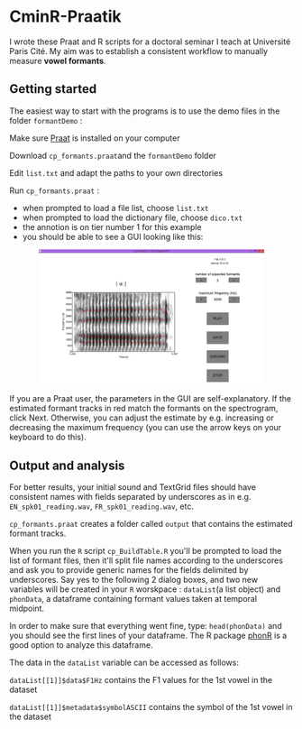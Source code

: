 # CminR-Praatik
I wrote these Praat and R scripts for a doctoral seminar I teach at Université Paris Cité. My aim was to establish a consistent workflow to manually measure **vowel formants**.
## Getting started
The easiest way to start with the programs is to use the demo files in the folder `formantDemo` :

Make sure [Praat](http://www.fon.hum.uva.nl/praat/) is installed on your computer

Download `cp_formants.praat`and the `formantDemo` folder

Edit `list.txt` and adapt the paths to your own directories

Run `cp_formants.praat` :
* when prompted to load a file list, choose `list.txt`
* when prompted to load the dictionary file, choose `dico.txt`
* the annotion is on tier number 1 for this example
* you should be able to see a GUI looking like this:

<p align="center">
<img src="https://github.com/emmanuelferragne/CminR-Praatik/blob/master/cpFormants.png" width="400"/>
</p>

If you are a Praat user, the parameters in the GUI are self-explanatory. If the estimated formant tracks in red match the formants on the spectrogram, click Next. Otherwise, you can adjust the estimate by e.g. increasing or decreasing the maximum frequency (you can use the arrow keys on your keyboard to do this). 

## Output and analysis

For better results, your initial sound and TextGrid files should have consistent names with fields separated by underscores as in e.g. `EN_spk01_reading.wav`, `FR_spk01_reading.wav`, etc.

`cp_formants.praat` creates a folder called `output` that contains the estimated formant tracks. 

When you run the `R` script `cp_BuildTable.R` you'll be prompted to load the list of formant files, then it'll split file names according to the underscores and ask you to provide generic names for the fields delimited by underscores. Say yes to the following 2 dialog boxes, and two new variables will be created in your `R` worskpace : `dataList`(a list object) and `phonData`, a dataframe containing formant values taken at temporal midpoint.

In order to make sure that everything went fine, type: `head(phonData)`
and you should see the first lines of your dataframe. The R package [phonR](https://github.com/drammock/phonR) is a good option to analyze this dataframe.

The data in the `dataList` variable can be accessed as follows:

`dataList[[1]]$data$F1Hz`
contains the F1 values for the 1st vowel in the dataset

`dataList[[1]]$metadata$symbolASCII`
contains the symbol of the 1st vowel in the dataset
